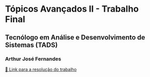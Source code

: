 # Tópicos Avançados II - Trabalho Final

## Tecnólogo em Análise e Desenvolvimento de Sistemas (TADS)

### Arthur José Fernandes

[🔗 Link para a resolução do trabalho](https://colab.research.google.com/drive/1CYKgh_kakyZLdGimpWkf6VaSJrc-43WU?usp=sharing)
